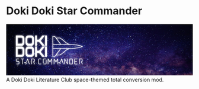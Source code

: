 # Doki Doki Star Commander
![Logo](/mod_assets/logo2.png)
A Doki Doki Literature Club space-themed total conversion mod.
